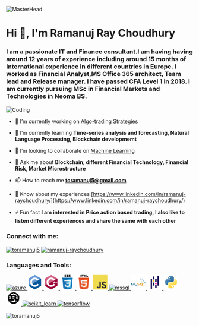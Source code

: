 ![MasterHead](https://uploads-ssl.webflow.com/604c4b5b0c813200c839212b/617be7b3e05848037f518577_business.gif)
<h1 align="left">Hi 👋, I'm Ramanuj Ray Choudhury</h1>
<h3 align="left">I am a passionate IT and Finance consultant.I am having having around 12 years of experience including around 15 months of International experience in different countries in Europe. I worked as Financial Analyst,MS Office 365 architect, Team lead and Release manager. I have passed CFA Level 1 in 2018. I am currently pursuing MSc in Financial Markets and Technologies in Neoma BS.</h3>
<img align="center" alt="Coding" width="400" src="https://blog2opstree.files.wordpress.com/2021/02/hdadrmia.gif">

- 🔭 I’m currently working on [Algo-trading Strategies](https://github.com/toramanuj5/Algotrading)

- 🌱 I’m currently learning **Time-series analysis and forecasting, Natural Language Processing, Blockchain developmemt**

- 👯 I’m looking to collaborate on [Machine Learning](https://github.com/toramanuj5/Machine-Learning)

- 💬 Ask me about **Blockchain, different Financial Technology, Financial Risk, Market Microstructure**

- 📫 How to reach me **toramanuj5@gmail.com**

- 📄 Know about my experiences [https://www.linkedin.com/in/ramanuj-raychoudhury/](https://www.linkedin.com/in/ramanuj-raychoudhury/)

- ⚡ Fun fact **I am interested in Price action based trading, I also like to listen different experiences and share the same with each other**

<h3 align="left">Connect with me:</h3>
<p align="left">
<a href="https://twitter.com/toramanuj5" target="blank"><img align="center" src="https://raw.githubusercontent.com/rahuldkjain/github-profile-readme-generator/master/src/images/icons/Social/twitter.svg" alt="toramanuj5" height="30" width="40" /></a>
<a href="https://linkedin.com/in/ramanuj-raychoudhury" target="blank"><img align="center" src="https://raw.githubusercontent.com/rahuldkjain/github-profile-readme-generator/master/src/images/icons/Social/linked-in-alt.svg" alt="ramanuj-raychoudhury" height="30" width="40" /></a>
</p>

<h3 align="left">Languages and Tools:</h3>
<p align="left"> <a href="https://azure.microsoft.com/en-in/" target="_blank" rel="noreferrer"> <img src="https://www.vectorlogo.zone/logos/microsoft_azure/microsoft_azure-icon.svg" alt="azure" width="40" height="40"/> </a> <a href="https://www.cprogramming.com/" target="_blank" rel="noreferrer"> <img src="https://raw.githubusercontent.com/devicons/devicon/master/icons/c/c-original.svg" alt="c" width="40" height="40"/> </a> <a href="https://www.w3schools.com/cpp/" target="_blank" rel="noreferrer"> <img src="https://raw.githubusercontent.com/devicons/devicon/master/icons/cplusplus/cplusplus-original.svg" alt="cplusplus" width="40" height="40"/> </a> <a href="https://www.w3schools.com/css/" target="_blank" rel="noreferrer"> <img src="https://raw.githubusercontent.com/devicons/devicon/master/icons/css3/css3-original-wordmark.svg" alt="css3" width="40" height="40"/> </a> <a href="https://www.w3.org/html/" target="_blank" rel="noreferrer"> <img src="https://raw.githubusercontent.com/devicons/devicon/master/icons/html5/html5-original-wordmark.svg" alt="html5" width="40" height="40"/> </a> <a href="https://developer.mozilla.org/en-US/docs/Web/JavaScript" target="_blank" rel="noreferrer"> <img src="https://raw.githubusercontent.com/devicons/devicon/master/icons/javascript/javascript-original.svg" alt="javascript" width="40" height="40"/> </a> <a href="https://www.microsoft.com/en-us/sql-server" target="_blank" rel="noreferrer"> <img src="https://www.svgrepo.com/show/303229/microsoft-sql-server-logo.svg" alt="mssql" width="40" height="40"/> </a> <a href="https://www.mysql.com/" target="_blank" rel="noreferrer"> <img src="https://raw.githubusercontent.com/devicons/devicon/master/icons/mysql/mysql-original-wordmark.svg" alt="mysql" width="40" height="40"/> </a> <a href="https://pandas.pydata.org/" target="_blank" rel="noreferrer"> <img src="https://raw.githubusercontent.com/devicons/devicon/2ae2a900d2f041da66e950e4d48052658d850630/icons/pandas/pandas-original.svg" alt="pandas" width="40" height="40"/> </a> <a href="https://www.python.org" target="_blank" rel="noreferrer"> <img src="https://raw.githubusercontent.com/devicons/devicon/master/icons/python/python-original.svg" alt="python" width="40" height="40"/> </a> <a href="https://www.rust-lang.org" target="_blank" rel="noreferrer"> <img src="https://raw.githubusercontent.com/devicons/devicon/master/icons/rust/rust-plain.svg" alt="rust" width="40" height="40"/> </a> <a href="https://scikit-learn.org/" target="_blank" rel="noreferrer"> <img src="https://upload.wikimedia.org/wikipedia/commons/0/05/Scikit_learn_logo_small.svg" alt="scikit_learn" width="40" height="40"/> </a> <a href="https://www.tensorflow.org" target="_blank" rel="noreferrer"> <img src="https://www.vectorlogo.zone/logos/tensorflow/tensorflow-icon.svg" alt="tensorflow" width="40" height="40"/> </a> </p>

<p><img align="center" src="https://github-readme-stats.vercel.app/api/top-langs?username=toramanuj5&show_icons=true&locale=en&layout=compact" alt="toramanuj5" /></p>
